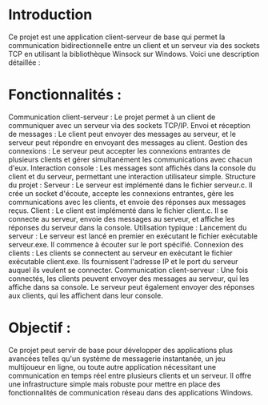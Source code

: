 # Introduction
Ce projet est une application client-serveur de base qui permet la communication bidirectionnelle entre un client et un serveur via des sockets TCP en utilisant la bibliothèque Winsock sur Windows. Voici une description détaillée :

# Fonctionnalités :
Communication client-serveur : Le projet permet à un client de communiquer avec un serveur via des sockets TCP/IP.
Envoi et réception de messages : Le client peut envoyer des messages au serveur, et le serveur peut répondre en envoyant des messages au client.
Gestion des connexions : Le serveur peut accepter les connexions entrantes de plusieurs clients et gérer simultanément les communications avec chacun d'eux.
Interaction console : Les messages sont affichés dans la console du client et du serveur, permettant une interaction utilisateur simple.
Structure du projet :
Serveur : Le serveur est implémenté dans le fichier serveur.c. Il crée un socket d'écoute, accepte les connexions entrantes, gère les communications avec les clients, et envoie des réponses aux messages reçus.
Client : Le client est implémenté dans le fichier client.c. Il se connecte au serveur, envoie des messages au serveur, et affiche les réponses du serveur dans la console.
Utilisation typique :
Lancement du serveur : Le serveur est lancé en premier en exécutant le fichier exécutable serveur.exe. Il commence à écouter sur le port spécifié.
Connexion des clients : Les clients se connectent au serveur en exécutant le fichier exécutable client.exe. Ils fournissent l'adresse IP et le port du serveur auquel ils veulent se connecter.
Communication client-serveur : Une fois connectés, les clients peuvent envoyer des messages au serveur, qui les affiche dans sa console. Le serveur peut également envoyer des réponses aux clients, qui les affichent dans leur console.
# Objectif :
Ce projet peut servir de base pour développer des applications plus avancées telles qu'un système de messagerie instantanée, un jeu multijoueur en ligne, ou toute autre application nécessitant une communication en temps réel entre plusieurs clients et un serveur. Il offre une infrastructure simple mais robuste pour mettre en place des fonctionnalités de communication réseau dans des applications Windows.